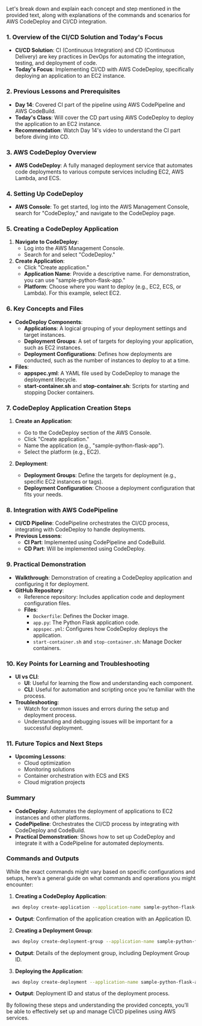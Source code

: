 Let's break down and explain each concept and step mentioned in the provided text, along with explanations of the commands and scenarios for AWS CodeDeploy and CI/CD integration.

### 1. Overview of the CI/CD Solution and Today's Focus
- **CI/CD Solution**: CI (Continuous Integration) and CD (Continuous Delivery) are key practices in DevOps for automating the integration, testing, and deployment of code.
- **Today's Focus**: Implementing CI/CD with AWS CodeDeploy, specifically deploying an application to an EC2 instance.

### 2. Previous Lessons and Prerequisites
- **Day 14**: Covered CI part of the pipeline using AWS CodePipeline and AWS CodeBuild.
- **Today's Class**: Will cover the CD part using AWS CodeDeploy to deploy the application to an EC2 instance.
- **Recommendation**: Watch Day 14's video to understand the CI part before diving into CD.

### 3. AWS CodeDeploy Overview
- **AWS CodeDeploy**: A fully managed deployment service that automates code deployments to various compute services including EC2, AWS Lambda, and ECS.

### 4. Setting Up CodeDeploy
- **AWS Console**: To get started, log into the AWS Management Console, search for "CodeDeploy," and navigate to the CodeDeploy page.

### 5. Creating a CodeDeploy Application
1. **Navigate to CodeDeploy**:
   - Log into the AWS Management Console.
   - Search for and select "CodeDeploy."
2. **Create Application**:
   - Click "Create application."
   - **Application Name**: Provide a descriptive name. For demonstration, you can use "sample-python-flask-app."
   - **Platform**: Choose where you want to deploy (e.g., EC2, ECS, or Lambda). For this example, select EC2.

### 6. Key Concepts and Files
- **CodeDeploy Components**:
  - **Applications**: A logical grouping of your deployment settings and target instances.
  - **Deployment Groups**: A set of targets for deploying your application, such as EC2 instances.
  - **Deployment Configurations**: Defines how deployments are conducted, such as the number of instances to deploy to at a time.
- **Files**:
  - **appspec.yml**: A YAML file used by CodeDeploy to manage the deployment lifecycle.
  - **start-container.sh** and **stop-container.sh**: Scripts for starting and stopping Docker containers.

### 7. CodeDeploy Application Creation Steps
1. **Create an Application**:
   - Go to the CodeDeploy section of the AWS Console.
   - Click "Create application."
   - Name the application (e.g., "sample-python-flask-app").
   - Select the platform (e.g., EC2).

2. **Deployment**:
   - **Deployment Groups**: Define the targets for deployment (e.g., specific EC2 instances or tags).
   - **Deployment Configuration**: Choose a deployment configuration that fits your needs.

### 8. Integration with AWS CodePipeline
- **CI/CD Pipeline**: CodePipeline orchestrates the CI/CD process, integrating with CodeDeploy to handle deployments.
- **Previous Lessons**:
  - **CI Part**: Implemented using CodePipeline and CodeBuild.
  - **CD Part**: Will be implemented using CodeDeploy.

### 9. Practical Demonstration
- **Walkthrough**: Demonstration of creating a CodeDeploy application and configuring it for deployment.
- **GitHub Repository**:
  - Reference repository: Includes application code and deployment configuration files.
  - **Files**:
    - `Dockerfile`: Defines the Docker image.
    - `app.py`: The Python Flask application code.
    - `appspec.yml`: Configures how CodeDeploy deploys the application.
    - `start-container.sh` and `stop-container.sh`: Manage Docker containers.

### 10. Key Points for Learning and Troubleshooting
- **UI vs CLI**:
  - **UI**: Useful for learning the flow and understanding each component.
  - **CLI**: Useful for automation and scripting once you're familiar with the process.
- **Troubleshooting**:
  - Watch for common issues and errors during the setup and deployment process.
  - Understanding and debugging issues will be important for a successful deployment.

### 11. Future Topics and Next Steps
- **Upcoming Lessons**:
  - Cloud optimization
  - Monitoring solutions
  - Container orchestration with ECS and EKS
  - Cloud migration projects

### Summary
- **CodeDeploy**: Automates the deployment of applications to EC2 instances and other platforms.
- **CodePipeline**: Orchestrates the CI/CD process by integrating with CodeDeploy and CodeBuild.
- **Practical Demonstration**: Shows how to set up CodeDeploy and integrate it with a CodePipeline for automated deployments.

### Commands and Outputs
While the exact commands might vary based on specific configurations and setups, here’s a general guide on what commands and operations you might encounter:

1. **Creating a CodeDeploy Application**:
 ```bash
   aws deploy create-application --application-name sample-python-flask-app --compute-platform Server
 ```
   - **Output**: Confirmation of the application creation with an Application ID.

2. **Creating a Deployment Group**:
 ```bash
   aws deploy create-deployment-group --application-name sample-python-flask-app --deployment-group-name my-deployment-group --deployment-config-name CodeDeployDefault.AllAtOnce --ec2-tag-filters Key=Name,Value=my-instance-name
 ```
   - **Output**: Details of the deployment group, including Deployment Group ID.

3. **Deploying the Application**:
 ```bash
   aws deploy create-deployment --application-name sample-python-flask-app --deployment-group-name my-deployment-group --revision revisionType=GitHub,gitHubLocation={repositoryOwner=my-owner,repositoryName=my-repo,commitId=my-commit-id}
 ```
   - **Output**: Deployment ID and status of the deployment process.

By following these steps and understanding the provided concepts, you’ll be able to effectively set up and manage CI/CD pipelines using AWS services.